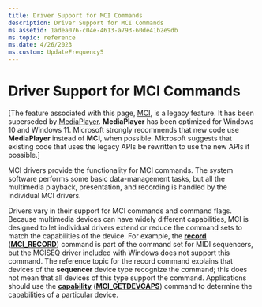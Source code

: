 ```yaml
---
title: Driver Support for MCI Commands
description: Driver Support for MCI Commands
ms.assetid: 1adea076-c04e-4613-a793-60de41b2e9db
ms.topic: reference
ms.date: 4/26/2023
ms.custom: UpdateFrequency5
---
```


# Driver Support for MCI Commands

\[The feature associated with this page, [MCI](/windows/win32/multimedia/mci), is a legacy feature. It has been superseded by [MediaPlayer](/uwp/api/Windows.Media.Playback.MediaPlayer). **MediaPlayer** has been optimized for Windows 10 and Windows 11. Microsoft strongly recommends that new code use **MediaPlayer** instead of **MCI**, when possible. Microsoft suggests that existing code that uses the legacy APIs be rewritten to use the new APIs if possible.\]

MCI drivers provide the functionality for MCI commands. The system software performs some basic data-management tasks, but all the multimedia playback, presentation, and recording is handled by the individual MCI drivers.

Drivers vary in their support for MCI commands and command flags. Because multimedia devices can have widely different capabilities, MCI is designed to let individual drivers extend or reduce the command sets to match the capabilities of the device. For example, the [**record**](record.md) ([**MCI\_RECORD**](mci-record.md)) command is part of the command set for MIDI sequencers, but the MCISEQ driver included with Windows does not support this command. The reference topic for the record command explains that devices of the **sequencer** device type recognize the command; this does not mean that all devices of this type support the command. Applications should use the [**capability**](capability.md) ([**MCI\_GETDEVCAPS**](mci-getdevcaps.md)) command to determine the capabilities of a particular device.

 

 




